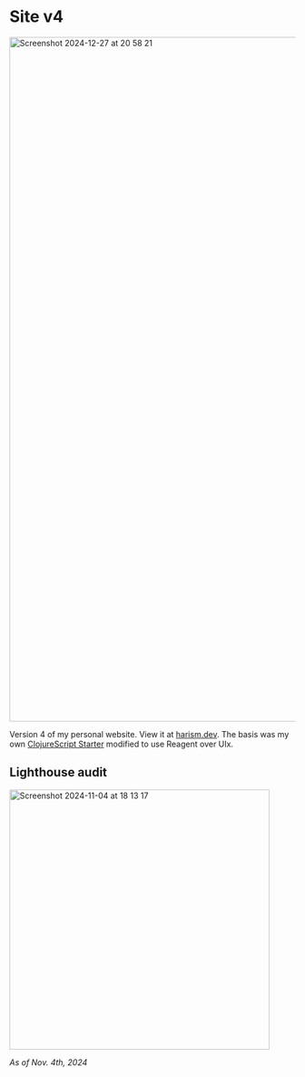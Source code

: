 # Site v4

<img width="1206" alt="Screenshot 2024-12-27 at 20 58 21" src="https://github.com/user-attachments/assets/04ecab75-5c13-4087-a24a-369b7c7871dd" />

Version 4 of my personal website. View it at [harism.dev](https://harism.dev). The basis was my own [ClojureScript Starter](https://github.com/harismh/utsb-cljs-starter) modified to use Reagent over UIx.

## Lighthouse audit

<img width="458" alt="Screenshot 2024-11-04 at 18 13 17" src="https://github.com/user-attachments/assets/978d3638-27bc-480c-8bc0-4c6e647b2e21">

_As of Nov. 4th, 2024_

